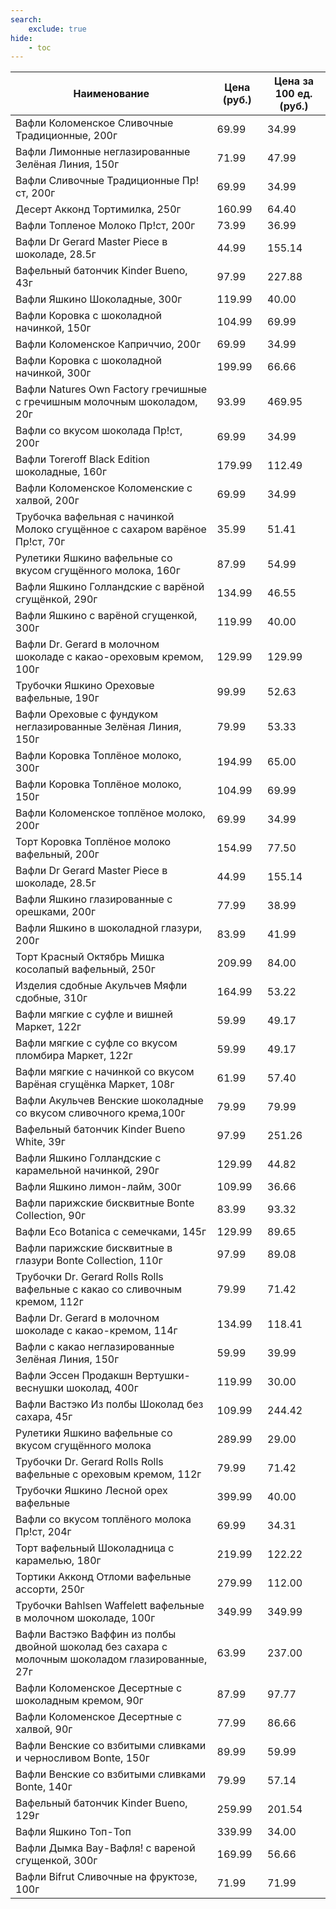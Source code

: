 ```yaml
---
search:
    exclude: true
hide:
    - toc
---
```


| Наименование | Цена (руб.) | Цена за 100 ед. (руб.) |
| -- | -- | -- |
| Вафли Коломенское Сливочные Традиционные, 200г | 69.99 | 34.99 |
| Вафли Лимонные неглазированные Зелёная Линия, 150г | 71.99 | 47.99 |
| Вафли Сливочные Традиционные Пр!ст, 200г | 69.99 | 34.99 |
| Десерт Акконд Тортимилка, 250г | 160.99 | 64.40 |
| Вафли Топленое Молоко Пр!ст, 200г | 73.99 | 36.99 |
| Вафли Dr Gerard Master Piece в шоколаде, 28.5г | 44.99 | 155.14 |
| Вафельный батончик Kinder Bueno, 43г | 97.99 | 227.88 |
| Вафли Яшкино Шоколадные, 300г | 119.99 | 40.00 |
| Вафли Коровка с шоколадной начинкой, 150г | 104.99 | 69.99 |
| Вафли Коломенское Каприччио, 200г | 69.99 | 34.99 |
| Вафли Коровка с шоколадной начинкой, 300г | 199.99 | 66.66 |
| Вафли Natures Own Factory гречишные с гречишным молочным шоколадом, 20г | 93.99 | 469.95 |
| Вафли со вкусом шоколада Пр!ст, 200г | 69.99 | 34.99 |
| Вафли Toreroff Black Edition шоколадные, 160г | 179.99 | 112.49 |
| Вафли Коломенское Коломенские с халвой, 200г | 69.99 | 34.99 |
| Трубочка вафельная с начинкой Молоко сгущённое с сахаром варёное Пр!ст, 70г | 35.99 | 51.41 |
| Рулетики Яшкино вафельные со вкусом сгущённого молока, 160г | 87.99 | 54.99 |
| Вафли Яшкино Голландские с варёной сгущёнкой, 290г | 134.99 | 46.55 |
| Вафли Яшкино с варёной сгущенкой, 300г | 119.99 | 40.00 |
| Вафли Dr. Gerard в молочном шоколаде с какао-ореховым кремом, 100г | 129.99 | 129.99 |
| Трубочки Яшкино Ореховые вафельные, 190г | 99.99 | 52.63 |
| Вафли Ореховые с фундуком неглазированные Зелёная Линия, 150г | 79.99 | 53.33 |
| Вафли Коровка Топлёное молоко, 300г | 194.99 | 65.00 |
| Вафли Коровка Топлёное молоко, 150г | 104.99 | 69.99 |
| Вафли Коломенское топлёное молоко, 200г | 69.99 | 34.99 |
| Торт Коровка Топлёное молоко вафельный, 200г | 154.99 | 77.50 |
| Вафли Dr Gerard Master Piece в шоколаде, 28.5г | 44.99 | 155.14 |
| Вафли Яшкино глазированные с орешками, 200г | 77.99 | 38.99 |
| Вафли Яшкино в шоколадной глазури, 200г | 83.99 | 41.99 |
| Торт Красный Октябрь Мишка косолапый вафельный, 250г | 209.99 | 84.00 |
| Изделия сдобные Акульчев Мяфли сдобные, 310г | 164.99 | 53.22 |
| Вафли мягкие с суфле и вишней Маркет, 122г | 59.99 | 49.17 |
| Вафли мягкие с суфле со вкусом пломбира Маркет, 122г | 59.99 | 49.17 |
| Вафли мягкие с начинкой со вкусом Варёная сгущёнка Маркет, 108г | 61.99 | 57.40 |
| Вафли Акульчев Венские шоколадные со вкусом сливочного крема,100г | 79.99 | 79.99 |
| Вафельный батончик Kinder Bueno White, 39г | 97.99 | 251.26 |
| Вафли Яшкино Голландские с карамельной начинкой, 290г | 129.99 | 44.82 |
| Вафли Яшкино лимон-лайм, 300г | 109.99 | 36.66 |
| Вафли парижские бисквитные Bonte Collection, 90г | 83.99 | 93.32 |
| Вафли Eco Botanica с семечками, 145г | 129.99 | 89.65 |
| Вафли парижские бисквитные в глазури Bonte Collection, 110г | 97.99 | 89.08 |
| Трубочки Dr. Gerard Rolls Rolls вафельные с какао со сливочным кремом, 112г | 79.99 | 71.42 |
| Вафли Dr. Gerard в молочном шоколаде с какао-кремом, 114г | 134.99 | 118.41 |
| Вафли с какао неглазированные Зелёная Линия, 150г | 59.99 | 39.99 |
| Вафли Эссен Продакшн Вертушки-веснушки шоколад, 400г | 119.99 | 30.00 |
| Вафли Вастэко Из полбы Шоколад без сахара, 45г | 109.99 | 244.42 |
| Рулетики Яшкино вафельные со вкусом сгущённого молока | 289.99 | 29.00 |
| Трубочки Dr. Gerard Rolls Rolls вафельные с ореховым кремом, 112г | 79.99 | 71.42 |
| Трубочки Яшкино Лесной орех вафельные | 399.99 | 40.00 |
| Вафли со вкусом топлёного молока Пр!ст, 204г | 69.99 | 34.31 |
| Торт вафельный Шоколадница с карамелью, 180г | 219.99 | 122.22 |
| Тортики Акконд Отломи вафельные ассорти, 250г | 279.99 | 112.00 |
| Трубочки Bahlsen Waffelett вафельные в молочном шоколаде, 100г | 349.99 | 349.99 |
| Вафли Вастэко Ваффин из полбы двойной шоколад без сахара с молочным шоколадом глазированные, 27г | 63.99 | 237.00 |
| Вафли Коломенское Десертные с шоколадным кремом, 90г | 87.99 | 97.77 |
| Вафли Коломенское Десертные с халвой, 90г | 77.99 | 86.66 |
| Вафли Венские со взбитыми сливками и черносливом Bonte, 150г | 89.99 | 59.99 |
| Вафли Венские со взбитыми сливками Bonte, 140г | 79.99 | 57.14 |
| Вафельный батончик Kinder Bueno, 129г | 259.99 | 201.54 |
| Вафли Яшкино Топ-Топ | 339.99 | 34.00 |
| Вафли Дымка Вау-Вафля! с вареной сгущенкой, 300г | 169.99 | 56.66 |
| Вафли Bifrut Сливочные на фруктозе, 100г | 71.99 | 71.99 |
